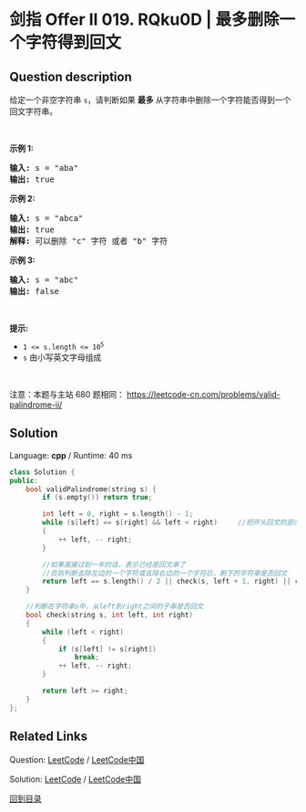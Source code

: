 ﻿# 剑指 Offer II 019. RQku0D | 最多删除一个字符得到回文

## Question description

<!--If you want to use the English description, use <p>English description is not available for the problem. Please switch to Chinese.</p>
 instead-->
<p>给定一个非空字符串&nbsp;<code>s</code>，请判断如果&nbsp;<strong>最多 </strong>从字符串中删除一个字符能否得到一个回文字符串。</p>

<p>&nbsp;</p>

<p><strong>示例 1:</strong></p>

<pre>
<strong>输入:</strong> s = &quot;aba&quot;
<strong>输出:</strong> true
</pre>

<p><strong>示例 2:</strong></p>

<pre>
<strong>输入:</strong> s = &quot;abca&quot;
<strong>输出:</strong> true
<strong>解释:</strong> 可以删除 &quot;c&quot; 字符 或者 &quot;b&quot; 字符
</pre>

<p><strong>示例 3:</strong></p>

<pre>
<strong>输入:</strong> s = &quot;abc&quot;
<strong>输出:</strong> false</pre>

<p>&nbsp;</p>

<p><strong>提示:</strong></p>

<ul>
	<li><code>1 &lt;= s.length &lt;= 10<sup>5</sup></code></li>
	<li><code>s</code> 由小写英文字母组成</li>
</ul>

<p>&nbsp;</p>

<p><meta charset="UTF-8" />注意：本题与主站 680&nbsp;题相同：&nbsp;<a href="https://leetcode-cn.com/problems/valid-palindrome-ii/">https://leetcode-cn.com/problems/valid-palindrome-ii/</a></p>




## Solution

Language: **cpp**  /  Runtime: 40 ms

```cpp
class Solution {
public:
    bool validPalindrome(string s) {
        if (s.empty()) return true;

        int left = 0, right = s.length() - 1;
        while (s[left] == s[right] && left < right)     //把开头回文的部分先过掉
        {
            ++ left, -- right;
        }

        //如果直接过到一半的话，表示已经是回文串了
        //否则判断去除左边的一个字符或去除右边的一个字符后，剩下的字符串是否回文
        return left == s.length() / 2 || check(s, left + 1, right) || check(s, left, right - 1);
    }

    //判断在字符串s中，从left到right之间的子串是否回文
    bool check(string s, int left, int right)
    {
        while (left < right)
        {
            if (s[left] != s[right]) 
                break;
            ++ left, -- right;
        }

        return left >= right;
    }
};


```



## Related Links

Question: [LeetCode](https://leetcode.com/problems/RQku0D/description/)  /  [LeetCode中国](https://leetcode-cn.com/problems/RQku0D/description/)

Solution: [LeetCode](https://leetcode.com/articles/RQku0D/)  /  [LeetCode中国](https://leetcode-cn.com/articles/RQku0D/)

[回到目录](../README.md)